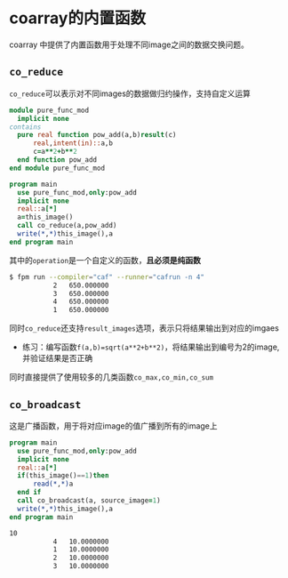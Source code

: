 # coarray的内置函数

coarray 中提供了内置函数用于处理不同image之间的数据交换问题。

## `co_reduce`

`co_reduce`可以表示对不同images的数据做归约操作，支持自定义运算

``` fortran
module pure_func_mod
  implicit none
contains
  pure real function pow_add(a,b)result(c)
      real,intent(in)::a,b
      c=a**2+b**2
  end function pow_add
end module pure_func_mod

program main
  use pure_func_mod,only:pow_add
  implicit none
  real::a[*]
  a=this_image()
  call co_reduce(a,pow_add)
  write(*,*)this_image(),a
end program main
```
其中的`operation`是一个自定义的函数，**且必须是纯函数**

``` sh
$ fpm run --compiler="caf" --runner="cafrun -n 4"
           2   650.000000
           3   650.000000
           4   650.000000
           1   650.000000
```
同时`co_reduce`还支持`result_images`选项，表示只将结果输出到对应的imgaes

- 练习：编写函数`f(a,b)=sqrt(a**2+b**2)`，将结果输出到编号为2的image, 并验证结果是否正确
  
同时直接提供了使用较多的几类函数`co_max,co_min,co_sum`

## `co_broadcast`

这是广播函数，用于将对应image的值广播到所有的image上
``` fortran
program main
  use pure_func_mod,only:pow_add
  implicit none
  real::a[*]
  if(this_image()==1)then
      read(*,*)a
  end if
  call co_broadcast(a, source_image=1)
  write(*,*)this_image(),a
end program main
```
``` sh
10
           4   10.0000000
           1   10.0000000
           2   10.0000000
           3   10.0000000
```
